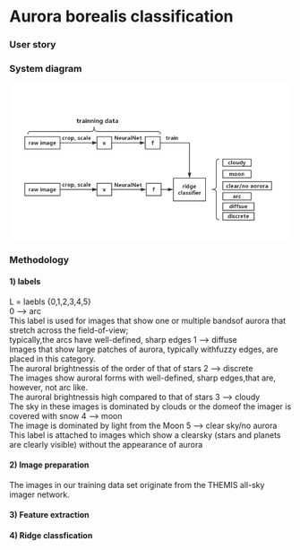 # Aurora borealis classification
### User story

### System diagram
![Screenshot](dataflow.jpg)
### Methodology
#### 1) labels    
L = laebls {0,1,2,3,4,5}    
0 --> arc                     
This label is used for images that show one or multiple bandsof aurora that stretch across the field-of-view;       
typically,the arcs have well-defined, sharp edges
1 --> diffuse                 
Images that show large patches of aurora, typically withfuzzy edges, are placed in this category.           
The auroral brightnessis of the order of that of stars
2 --> discrete                
The images show auroral forms with well-defined, sharp edges,that are, however, not arc like.               
The auroral brightnessis high compared to that of stars
3 --> cloudy                  
The sky in these images is dominated by clouds or the domeof the imager is covered with snow
4 --> moon                    
The image is dominated by light from the Moon
5 --> clear sky/no aurora     
This label is attached to images which show a clearsky (stars and planets are clearly visible) without the appearance of aurora
#### 2) Image preparation
The images in our training data set originate from the THEMIS all-sky imager network.

#### 3) Feature extraction

#### 4) Ridge classfication




